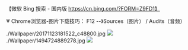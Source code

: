 【微软 Bing 搜索 - 国内版 https://cn.bing.com/?FORM=Z9FD1】

💗  Chrome浏览器-图片下载技巧：
F12 --》Sources（图片） / Audits（音频）

./Wallpaper/20171123181522_c48800.jpg
<img src="https://github.com/taoste/Hello-World/blob/master/images/Wallpaper/20171123181522_c48800.jpg?raw=true"/>
./Wallpaper/1494724889278.jpg
<img src="https://github.com/taoste/Hello-World/blob/master/images/Wallpaper/1494724889278.jpg?raw=true"/>
